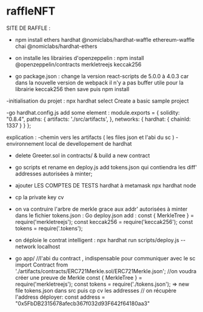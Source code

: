# raffleNFT
SITE DE RAFFLE :

- npm install ethers hardhat @nomiclabs/hardhat-waffle ethereum-waffle chai @nomiclabs/hardhat-ethers

- on installe les librairies d'openzeppelin :
 npm install @openzeppelin/contracts merkletreejs keccak256

- go package.json  :
change la version react-scripts de 5.0.0 à 4.0.3 car dans la nouvelle version de webpack il n'y a pas buffer utile pour la librairie keccak256
then save puis npm install

-initialisation du projet :
npx hardhat
select Create a basic sample project

-go hardhat.config.js
add some element :
module.exports = {
  solidity: "0.8.4",
  paths: {
    artifacts: './src/artifacts',
  },
  networks: {
    hardhat: {
      chainId: 1337
    }
  }
};

explication : 
-chemin vers les artifacts ( les files json et l'abi du sc  )
-environnement local de devellopement de hardhat

- delete Greeter.sol in contracts/ & build a new contract

- go scripts et rename en deploy.js
add tokens.json qui contiendra les diff' addresses autorisées à minter;

- ajouter LES COMPTES DE TESTS hardhat à metamask 
npx hardhat node 
- cp la private key cv 

- on va contruire l'arbre de merkle grace aux addr' autorisées à minter dans le fichier tokens.json :
Go deploy.json add   :
const { MerkleTree } = require('merkletreejs'); 
const keccak256 = require('keccak256');
const tokens = require('.tokens');

- on déploie le contrat intelligent :
npx hardhat run scripts/deploy.js --network localhost

- go app/ 
//l'abi du contract , indispensable pour communiquer avec le sc
import Contract from './artifacts/contracts/ERC721Merkle.sol/ERC721Merkle.json';
//on voudra créer une preuve de Merkle 
const { MerkleTree } = require('merkletreejs');
const tokens = require('./tokens.json');
=> new file tokens.json dans src
puis cp cv les addresses
// on récupère l'address déployer: 
const address = "0x5FbDB2315678afecb367f032d93F642f64180aa3"